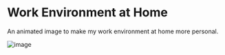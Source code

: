# Work Environment at Home

An animated image to make my work environment at home more personal.

![image](https://github.com/pedropacop/Work-Environment-at-Home/assets/170119316/35856ba4-6fea-4392-82b2-1c8f217b7ab9)
